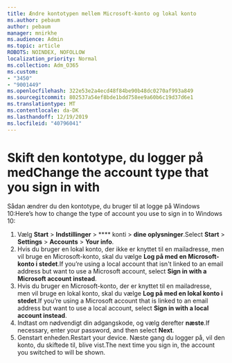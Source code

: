 ```yaml
---
title: Ændre kontotypen mellem Microsoft-konto og lokal konto
ms.author: pebaum
author: pebaum
manager: mnirkhe
ms.audience: Admin
ms.topic: article
ROBOTS: NOINDEX, NOFOLLOW
localization_priority: Normal
ms.collection: Adm_O365
ms.custom:
- "3450"
- "9001449"
ms.openlocfilehash: 322e53e2a4ecd48f84be90b48dc0270af993a849
ms.sourcegitcommit: 802537a54ef8bde1bdd758ee9a60b6c19d37d6e1
ms.translationtype: MT
ms.contentlocale: da-DK
ms.lasthandoff: 12/19/2019
ms.locfileid: "40796041"
---
```

# <a name="change-the-account-type-that-you-sign-in-with"></a><span data-ttu-id="5e68e-102">Skift den kontotype, du logger på med</span><span class="sxs-lookup"><span data-stu-id="5e68e-102">Change the account type that you sign in with</span></span>

<span data-ttu-id="5e68e-103">Sådan ændrer du den kontotype, du bruger til at logge på Windows 10:</span><span class="sxs-lookup"><span data-stu-id="5e68e-103">Here’s how to change the type of account you use to sign in to Windows 10:</span></span>

1. <span data-ttu-id="5e68e-104">Vælg **Start** > **Indstillinger** > \*\*\*\* konti > **dine oplysninger**.</span><span class="sxs-lookup"><span data-stu-id="5e68e-104">Select **Start** > **Settings** > **Accounts** > **Your info**.</span></span>
2. <span data-ttu-id="5e68e-105">Hvis du bruger en lokal konto, der ikke er knyttet til en mailadresse, men vil bruge en Microsoft-konto, skal du vælge **Log på med en Microsoft-konto i stedet**.</span><span class="sxs-lookup"><span data-stu-id="5e68e-105">If you’re using a local account that isn't linked to an email address but want to use a Microsoft account, select **Sign in with a Microsoft account instead**.</span></span>
3. <span data-ttu-id="5e68e-106">Hvis du bruger en Microsoft-konto, der er knyttet til en mailadresse, men vil bruge en lokal konto, skal du vælge **Log på med en lokal konto i stedet**.</span><span class="sxs-lookup"><span data-stu-id="5e68e-106">If you’re using a Microsoft account that is linked to an email address but want to use a local account, select **Sign in with a local account instead**.</span></span>
4. <span data-ttu-id="5e68e-107">Indtast om nødvendigt din adgangskode, og vælg derefter **næste**.</span><span class="sxs-lookup"><span data-stu-id="5e68e-107">If necessary, enter your password, and then select **Next**.</span></span>
5. <span data-ttu-id="5e68e-108">Genstart enheden.</span><span class="sxs-lookup"><span data-stu-id="5e68e-108">Restart your device.</span></span> <span data-ttu-id="5e68e-109">Næste gang du logger på, vil den konto, du skiftede til, blive vist.</span><span class="sxs-lookup"><span data-stu-id="5e68e-109">The next time you sign in, the account you switched to will be shown.</span></span>